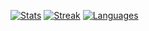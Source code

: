 [![Stats](https://github-readme-stats.vercel.app/api?username=RubyDevil&theme=transparent&hide_border=true&hide_rank=true)](https://github.com/anuraghazra/github-readme-stats)
[![Streak](https://github-readme-streak-stats.herokuapp.com?user=RubyDevil&theme=transparent&hide_border=true&card_width=330)](https://git.io/streak-stats)
[![Languages](https://github-readme-stats.vercel.app/api/top-langs/?username=RubyDevil&theme=transparent&hide_border=true&layout=compact&langs_count=6)](https://github.com/anuraghazra/github-readme-stats)

